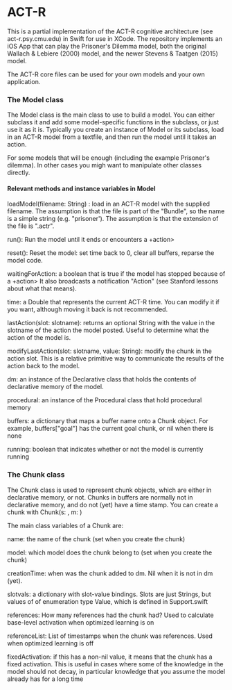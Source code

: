 # ACT-R

This is a partial implementation of the ACT-R cognitive architecture (see act-r.psy.cmu.edu) in Swift for use in XCode.
The repository implements an iOS App that can play the Prisoner's Dilemma model, both the original Wallach & Lebiere (2000)
model, and the newer Stevens & Taatgen (2015) model.

The ACT-R core files can be used for your own models and your own application.

<h3>The Model class</h3>
The Model class is the main class to use to build a model. You can either subclass it and add some model-specific functions in the subclass, or just use it as it is. Typically you create an instance of Model or its subclass, load in an ACT-R model from a textfile, and then run the model until it takes an action.

For some models that will be enough (including the example Prisoner's dilemma). In other cases you migh want to manipulate other classes directly.

<h4> Relevant methods and instance variables in Model </h4>

loadModel(filename: String) : load in an ACT-R model with the supplied filename. The assumption is that the file is part of the "Bundle", so the name is a simple string (e.g. "prisoner'). The assumption is that the extension of the file is ".actr".

run(): Run the model until it ends or encounters a +action> 

reset(): Reset the model: set time back to 0, clear all buffers, reparse the model code.

waitingForAction: a boolean that is true if the model has stopped because of a +action> It also broadcasts a notification "Action" (see Stanford lessons about what that means).

time: a Double that represents the current ACT-R time. You can modify it if you want, although moving it back is not recommended.

lastAction(slot: slotname): returns an optional String with the value in the slotname of the action the model posted. Useful to determine what the action of the model is.

modifyLastAction(slot: slotname, value: String): modify the chunk in the action slot. This is a relative primitive way to communicate the results of the action back to the model. 

dm: an instance of the Declarative class that holds the contents of declarative memory of the model.

procedural: an instance of the Procedural class that hold procedural memory

buffers: a dictionary that maps a buffer name onto a Chunk object. For example, buffers["goal"] has the current goal chunk, or nil when there is none

running: boolean that indicates whether or not the model is currently running

<h3>The Chunk class</h3>
The Chunk class is used to represent chunk objects, which are either  in declarative memory, or not. Chunks in buffers are normally not in declarative memory, and do not (yet) have a time stamp. You can create a chunk with Chunk(s: <chunk-name>, m: <model-class>)

The main class variables of a Chunk are:

name: the name of the chunk (set when you create the chunk)

model: which model does the chunk belong to (set when you create the chunk)

creationTime: when was the chunk added to dm. Nil when it is not in dm (yet).

slotvals: a dictionary with slot-value bindings. Slots are just Strings, but values of of enumeration type Value, which is defined in Support.swift

references: How many references had the chunk had? Used to calculate base-level activation when optimized learning is on

referenceList: List of timestamps when the chunk was references. Used when optimized learning is off

fixedActivation: if this has a non-nil value, it means that the chunk has a fixed activation. This is useful in cases where some of the knowledge in the model should not decay, in particular knowledge that you assume the model already has for a long time



